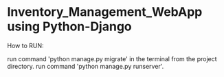 # Inventory_Management_WebApp using Python-Django
How to RUN:

run command 'python manage.py migrate' in the terminal from the project directory.
run command 'python manage.py runserver'.

